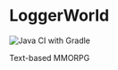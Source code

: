 # LoggerWorld
![Java CI with Gradle](https://github.com/bogdanovan/LoggerWorld/workflows/Java%20CI%20with%20Gradle/badge.svg)

Text-based MMORPG
